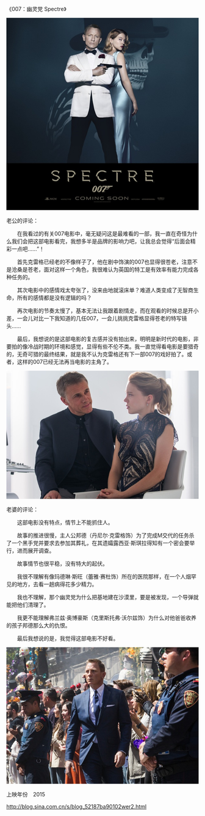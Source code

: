 《007：幽灵党 Spectre》

			
![](./img/001vda4xzy70nVE8lua82&690.jpg)


老公的评论：


　　在我看过的有关007电影中，毫无疑问这是最难看的一部，我一直在奇怪为什么我们会把这部电影看完，我想多半是品牌的影响力吧，让我总会觉得“后面会精彩一点吧……”！


　　首先克雷格已经老的不像样子了，他在剧中饰演的007也显得很苍老，注意不是沧桑是苍老，面对这样一个角色，我很难认为英国的特工是有效率有能力完成各种任务的。

　　其次电影中的感情戏太夸张了，没来由地就滚床单？难道人类变成了无智商生命，所有的感情都是没有逻辑的吗？


　　再次电影的节奏太慢了，基本无法让我跟着剧情走，而在观看的时候总是开小差，一会儿对比一下我知道的几任007，一会儿挑挑克雷格显得苍老的特写镜头……


　　最后，我想说的是这部电影的复古感并没有拍出来，明明是新时代的电影，非要拍的像冷战时期的环境和感觉，显得有些不伦不类。我一直觉得看电影是要猎奇的，无奇可猎的最终结果，就是我不认为克雷格还有下一部007的戏好拍了。或者，这样的007已经无法再当电影的主角了。

![](./img/001vda4xzy70nVIwURf25&690.jpg)


老婆的评论：

　　这部电影没有特点，情节上不能抓住人。


　　故事的推进很慢，主人公邦德（丹尼尔·克雷格饰）为了完成M交代的任务杀了一个黑手党并要求去参加其葬礼，在其遗孀露西亚·斯琪拉得知有一个密会要举行，进而展开调查。

　　故事情节也很平稳，没有特大的起伏。

　　我很不理解有像玛德琳·斯旺（蕾雅·赛杜饰）所在的医院那样，在一个人烟罕见的地方，去看一趟病得花多少精力。

　　我也不理解，那个幽灵党为什么把基地建在沙漠里，要是被发现，一个导弹就能把他们清理了。

　　我更不能理解弗兰兹·奥博豪斯（克里斯托弗·沃尔兹饰）为什么对他爸爸收养的孩子邦德那么大的仇恨。

　　最后我想说的是，我觉得这部电影不好看。
<a href="http://photo.blog.sina.com.cn/showpic.html#blogid=52187ba90102wer2&url=http://album.sina.com.cn/pic/001vda4xzy70nVJTTt59f" target="_blank"></a>

![](./img/001vda4xzy70nVKI4BM56&690.jpg)


上映年份　2015							
		
http://blog.sina.com.cn/s/blog_52187ba90102wer2.html
